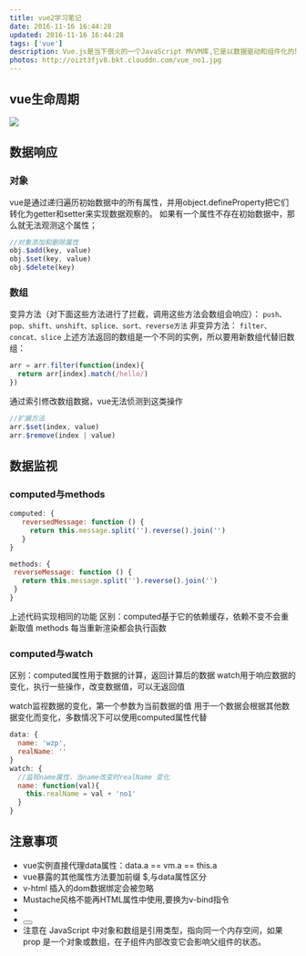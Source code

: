 ```yaml
---
title: vue2学习笔记
date: 2016-11-16 16:44:28
updated: 2016-11-16 16:44:28
tags: ['vue']
description: Vue.js是当下很火的一个JavaScript MVVM库,它是以数据驱动和组件化的思想构建的。
photos: http://oizt3fjv8.bkt.clouddn.com/vue_no1.jpg
---
```


## vue生命周期
![](http://oizt3fjv8.bkt.clouddn.com/vue_kill.png)

## 数据响应
###  对象
vue是通过递归遍历初始数据中的所有属性，并用object.defineProperty把它们转化为getter和setter来实现数据观察的。
如果有一个属性不存在初始数据中，那么就无法观测这个属性；
```JavaScript
//对象添加和删除属性
obj.$add(key, value)
obj.$set(key, value)
obj.$delete(key)
```

### 数组
变异方法（对下面这些方法进行了拦截，调用这些方法会数组会响应）：
`push、pop、shift、unshift、splice、sort、reverse方法`
非变异方法：
`filter、concat、slice`
上述方法返回的数组是一个不同的实例，所以要用新数组代替旧数组：
```javascript
arr = arr.filter(function(index){
  return arr[index].match(/hello/)
})
```
通过索引修改数组数据，vue无法侦测到这类操作
```javascript
//扩展方法
arr.$set(index, value)
arr.$remove(index | value)
```

## 数据监视
### computed与methods
 ```javascript
 computed: {
    reversedMessage: function () {
      return this.message.split('').reverse().join('')
    }
 }

 methods: {
  reverseMessage: function () {
    return this.message.split('').reverse().join('')
  }
}
 ```

上述代码实现相同的功能
区别：computed基于它的依赖缓存，依赖不变不会重新取值
methods 每当重新渲染都会执行函数

### computed与watch
区别：computed属性用于数据的计算，返回计算后的数据
watch用于响应数据的变化，执行一些操作，改变数据值，可以无返回值

watch监视数据的变化，第一个参数为当前数据的值
用于一个数据会根据其他数据变化而变化，多数情况下可以使用computed属性代替
```javascript
data: {
  name: 'wzp',
  realName: ''
}
watch: {
  //监视name属性，当name改变时realName 变化
  name: function(val){
    this.realName = val + 'no1'
  }
}
```

## 注意事项
- vue实例直接代理data属性：data.a == vm.a == this.a
- vue暴露的其他属性方法要加前缀 $,与data属性区分
- v-html 插入的dom数据绑定会被忽略
- Mustache风格不能再HTML属性中使用,要换为v-bind指令
- <div :id="'box' + product.id"></div>
- <button :disabled="is"></button>
- 注意在 JavaScript 中对象和数组是引用类型，指向同一个内存空间，如果 prop 是一个对象或数组，在子组件内部改变它会影响父组件的状态。
